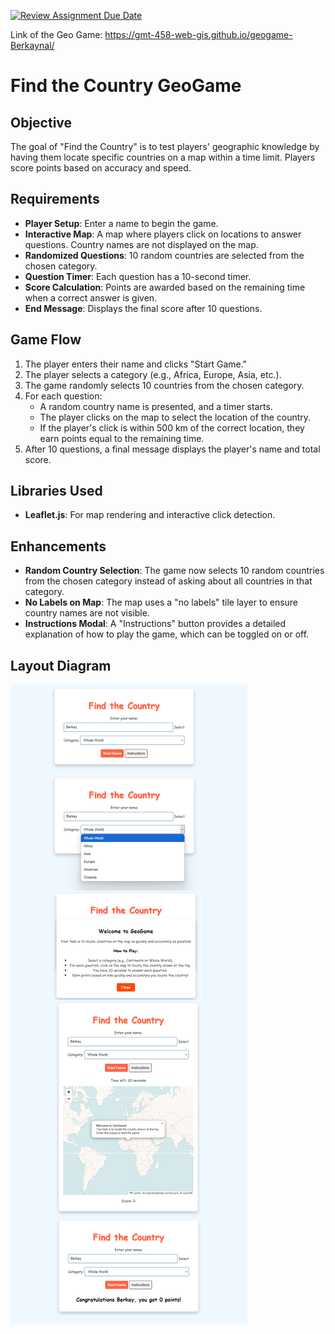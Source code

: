[![Review Assignment Due Date](https://classroom.github.com/assets/deadline-readme-button-22041afd0340ce965d47ae6ef1cefeee28c7c493a6346c4f15d667ab976d596c.svg)](https://classroom.github.com/a/ATV5e7Id)

Link of the Geo Game: https://gmt-458-web-gis.github.io/geogame-Berkaynal/
# Find the Country GeoGame

## Objective
The goal of "Find the Country" is to test players' geographic knowledge by having them locate specific countries on a map within a time limit. Players score points based on accuracy and speed.

## Requirements
- **Player Setup**: Enter a name to begin the game.
- **Interactive Map**: A map where players click on locations to answer questions. Country names are not displayed on the map.
- **Randomized Questions**: 10 random countries are selected from the chosen category.
- **Question Timer**: Each question has a 10-second timer.
- **Score Calculation**: Points are awarded based on the remaining time when a correct answer is given.
- **End Message**: Displays the final score after 10 questions.

## Game Flow
1. The player enters their name and clicks "Start Game."
2. The player selects a category (e.g., Africa, Europe, Asia, etc.).
3. The game randomly selects 10 countries from the chosen category.
4. For each question:
   - A random country name is presented, and a timer starts.
   - The player clicks on the map to select the location of the country.
   - If the player's click is within 500 km of the correct location, they earn points equal to the remaining time.
5. After 10 questions, a final message displays the player's name and total score.

## Libraries Used
- **Leaflet.js**: For map rendering and interactive click detection.

## Enhancements
- **Random Country Selection**: The game now selects 10 random countries from the chosen category instead of asking about all countries in that category.
- **No Labels on Map**: The map uses a "no labels" tile layer to ensure country names are not visible.
- **Instructions Modal**: A "Instructions" button provides a detailed explanation of how to play the game, which can be toggled on or off.

## Layout Diagram
![Layout Diagram](layout-diagram.png)
